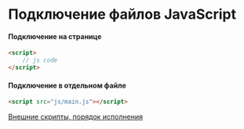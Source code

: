 # Подключение файлов JavaScript

<!------------------------------------------------------------->
#### Подключение на странице
<!------------------------------------------------------------->
```html
<script>
	// js code
</script>
```

<!------------------------------------------------------------->
#### Подключение в отдельном файле
<!------------------------------------------------------------->
```html
<script src="js/main.js"></script>
```

[Внешние скрипты, порядок исполнения](https://learn.javascript.ru/external-script)

